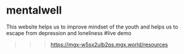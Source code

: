 # mentalwell
This website helps us to improve mindset of the youth and helps us to escape from depression and loneliness 
#live demo
>>>https://mgx-w5sx2ulb2ps.mgx.world/resources
